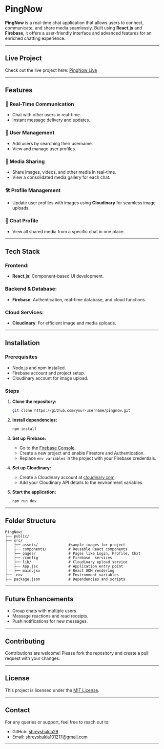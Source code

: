 # PingNow

**PingNow** is a real-time chat application that allows users to connect, communicate, and share media seamlessly. Built using **React.js** and **Firebase**, it offers a user-friendly interface and advanced features for an enriched chatting experience.

---
## Live Project

Check out the live project here: [PingNow Live](https://pingnow.vercel.app/)

---
## Features

### 🔗 Real-Time Communication
- Chat with other users in real-time.
- Instant message delivery and updates.

### 👤 User Management
- Add users by searching their username.
- View and manage user profiles.

### 📸 Media Sharing
- Share images, videos, and other media in real-time.
- View a consolidated media gallery for each chat.

### 🛠 Profile Management
- Update user profiles with images using **Cloudinary** for seamless image uploads.

### 📂 Chat Profile
- View all shared media from a specific chat in one place.

---

## Tech Stack

### Frontend:
- **React.js**: Component-based UI development.

### Backend & Database:
- **Firebase**: Authentication, real-time database, and cloud functions.

### Cloud Services:
- **Cloudinary**: For efficient image and media uploads.

---

## Installation

### Prerequisites
- Node.js and npm installed.
- Firebase account and project setup.
- Cloudinary account for image upload.

### Steps

1. **Clone the repository:**
   ```bash
   git clone https://github.com/your-username/pingnow.git
   ```

2. **Install dependencies:**
   ```bash
   npm install
   ```

3. **Set up Firebase:**
   - Go to the [Firebase Console](https://console.firebase.google.com/).
   - Create a new project and enable Firestore and Authentication.
   - Replace `env variables` in the project with your Firebase credentials.

4. **Set up Cloudinary:**
   - Create a Cloudinary account at [cloudinary.com](https://cloudinary.com/).
   - Add your Cloudinary API details to the environment variables.

5. **Start the application:**
   ```bash
   npm run dev
   ```

---

## Folder Structure

```
PingNow/
├── public/
├── src/
│   ├── assets/              #sample images for project
│   ├── components/          # Reusable React components
│   ├── pages/               # Pages like Login, Profile, Chat
│   ├── /config              # Firebase  services
│   ├── lib/                 # Cloudinary upload service
│   ├── App.jsx              # Application entry point
│   ├── main.jsx             # React DOM rendering
├── .env                     # Environment variables
├── package.json             # Dependencies and scripts
```

---

## Future Enhancements
- Group chats with multiple users.
- Message reactions and read receipts.
- Push notifications for new messages.

---

## Contributing

Contributions are welcome! Please fork the repository and create a pull request with your changes.

---

## License

This project is licensed under the [MIT License](LICENSE).

---

## Contact

For any queries or support, feel free to reach out to:
- GitHub: [shreyshukla29](https://github.com/shreyshukla29)
- Email: [shreyshukla101217@gmail.com](mailto:shreyshukla29@gmail.com)

---
